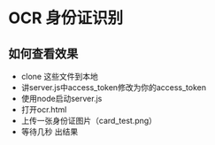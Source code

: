 # OCR 身份证识别

## 如何查看效果
* clone 这些文件到本地
* 讲server.js中access_token修改为你的access_token
* 使用node启动server.js
* 打开ocr.html
* 上传一张身份证图片（card_test.png）
* 等待几秒 出结果